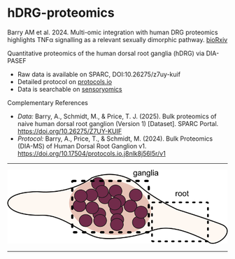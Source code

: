 # hDRG-proteomics

Barry AM et al. 2024. Multi-omic integration with human DRG proteomics highlights TNFα signalling as a relevant sexually dimorphic pathway. [bioRxiv](https://www.biorxiv.org/content/10.1101/2024.12.06.626968v1)

Quantitative proteomics of the human dorsal root ganglia (hDRG) via DIA-PASEF

* Raw data is available on SPARC, DOI:10.26275/z7uy-kuif  
* Detailed protocol on [protocols.io](https://www.protocols.io/view/bulk-proteomics-dia-ms-of-human-dorsal-root-gangli-j8nlk8j56l5r/v1)
* Data is searchable on [sensoryomics](https://sensoryomics.com/)

Complementary References 
* *Data:* Barry, A., Schmidt, M., & Price, T. J. (2025). Bulk proteomics of naive human dorsal root ganglion (Version 1) [Dataset]. SPARC Portal. https://doi.org/10.26275/Z7UY-KUIF
* *Protocol:* Barry, A., Price, T., & Schmidt, M. (2024). Bulk Proteomics (DIA-MS) of Human Dorsal Root Ganglion v1. https://doi.org/10.17504/protocols.io.j8nlk8j56l5r/v1
___

![schematic of the hDRG dissection](https://github.com/aliibarry/hDRG-proteomics/blob/main/protocol-schematic.png)

___

